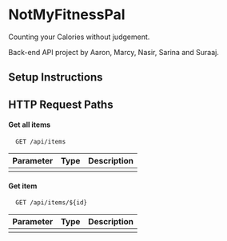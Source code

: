 # NotMyFitnessPal

Counting your Calories without judgement.

Back-end API project by Aaron, Marcy, Nasir, Sarina and Suraaj.








## Setup Instructions





## HTTP Request Paths

#### Get all items

```http
  GET /api/items
```

| Parameter | Type     | Description                |
| :-------- | :------- | :------------------------- |
|  |  | |

#### Get item

```http
  GET /api/items/${id}
```

| Parameter | Type     | Description                       |
| :-------- | :------- | :-------------------------------- |
|      |  | |



